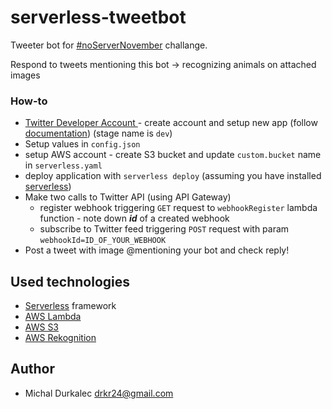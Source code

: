# serverless-tweetbot

Tweeter bot for [#noServerNovember](https://serverless.com/blog/no-server-november-challenge/) challange.

Respond to tweets mentioning this bot -> recognizing animals on attached images

### How-to
+ [Twitter Developer Account ](https://developer.twitter.com) - create account and setup new app (follow [documentation](https://developer.twitter.com/en/docs/basics/apps)) (stage name is `dev`)
+ Setup values in `config.json`
+ setup AWS account - create S3 bucket and update `custom.bucket` name in `serverless.yaml`
+ deploy application with `serverless deploy` (assuming you have installed [serverless](https://serverless.com))
+ Make two calls to Twitter API (using API Gateway)
  * register webhook triggering `GET` request to `webhookRegister` lambda function - note down **_id_** of a created webhook 
  * subscribe to Twitter feed triggering `POST` request with param `webhookId=ID_OF_YOUR_WEBHOOK`
+ Post a tweet with image @mentioning your bot and check reply!

## Used technologies
* [Serverless](https://serverless.com) framework
* [AWS Lambda](https://aws.amazon.com/lambda/)
* [AWS S3](https://aws.amazon.com/s3/)
* [AWS Rekognition](https://aws.amazon.com/rekognition/)

## Author

* Michal Durkalec <drkr24@gmail.com>
